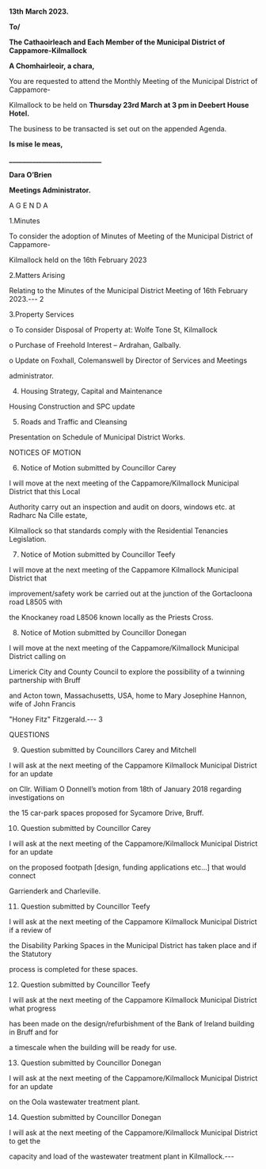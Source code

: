 **13th** **March 2023.**

**To/**

**The Cathaoirleach and Each Member of the Municipal District of Cappamore-Kilmallock**

**A Chomhairleoir, a chara,**

You are requested to attend the Monthly Meeting of the Municipal District of Cappamore-

Kilmallock to be held on **Thursday 23rd March at 3 pm in Deebert House Hotel.**

The business to be transacted is set out on the appended Agenda.

**Is mise le meas,**

**\_\_\_\_\_\_\_\_\_\_\_\_\_\_\_\_\_\_\_\_\_\_\_\_\_\_\_\_**

**Dara O’Brien**

**Meetings Administrator.**

A G E N D A

1.Minutes

To consider the adoption of Minutes of Meeting of the Municipal District of Cappamore-

Kilmallock held on the 16th February 2023

2.Matters Arising

Relating to the Minutes of the Municipal District Meeting of 16th February 2023.---
2

3.Property Services

o To consider Disposal of Property at: Wolfe Tone St, Kilmallock

o Purchase of Freehold Interest – Ardrahan, Galbally.

o Update on Foxhall, Colemanswell by Director of Services and Meetings

administrator.

4. Housing Strategy, Capital and Maintenance

Housing Construction and SPC update

5. Roads and Traffic and Cleansing

Presentation on Schedule of Municipal District Works.

NOTICES OF MOTION

6. Notice of Motion submitted by Councillor Carey

I will move at the next meeting of the Cappamore/Kilmallock Municipal District that this Local

Authority carry out an inspection and audit on doors, windows etc. at Radharc Na Cille estate,

Kilmallock so that standards comply with the Residential Tenancies Legislation.

7. Notice of Motion submitted by Councillor Teefy

I will move at the next meeting of the Cappamore Kilmallock Municipal District that

improvement/safety work be carried out at the junction of the Gortacloona road L8505 with

the Knockaney road L8506 known locally as the Priests Cross.

8. Notice of Motion submitted by Councillor Donegan

I will move at the next meeting of the Cappamore/Kilmallock Municipal District calling on

Limerick City and County Council to explore the possibility of a twinning partnership with Bruff

and Acton town, Massachusetts, USA, home to Mary Josephine Hannon, wife of John Francis

"Honey Fitz" Fitzgerald.---
3

QUESTIONS

9.  Question submitted by Councillors Carey and Mitchell

I will ask at the next meeting of the Cappamore Kilmallock Municipal District for an update

on Cllr. William O Donnell’s motion from 18th of January 2018 regarding investigations on

the 15 car-park spaces proposed for Sycamore Drive, Bruff.

10. Question submitted by Councillor Carey

I will ask at the next meeting of the Cappamore/Kilmallock Municipal District for an update

on the proposed footpath [design, funding applications etc...] that would connect

Garrienderk and Charleville.

11. Question submitted by Councillor Teefy

I will ask at the next meeting of the Cappamore Kilmallock Municipal District if a review of

the Disability Parking Spaces in the Municipal District has taken place and if the Statutory

process is completed for these spaces.

12. Question submitted by Councillor Teefy

I will ask at the next meeting of the Cappamore Kilmallock Municipal District what progress

has been made on the design/refurbishment of the Bank of Ireland building in Bruff and for

a timescale when the building will be ready for use.

13. Question submitted by Councillor Donegan

I will ask at the next meeting of the Cappamore/Kilmallock Municipal District for an update

on the Oola wastewater treatment plant.

14. Question submitted by Councillor Donegan

I will ask at the next meeting of the Cappamore/Kilmallock Municipal District to get the

capacity and load of the wastewater treatment plant in Kilmallock.---
